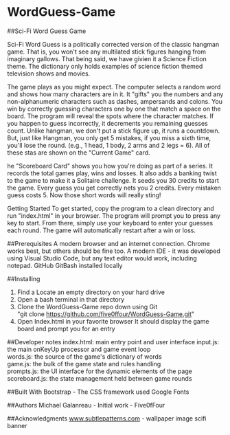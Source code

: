 # WordGuess-Game

##Sci-Fi Word Guess Game

Sci-Fi Word Guess is a politically corrected version of the classic hangman game. That is, you won't see any multilated stick figures hanging from  imaginary gallows.  That being said, we have givien it a Science Fiction theme.  The dictionary only holds examples of science fiction themed television shows and movies.

The game plays as you might expect.  The computer selects a random word and shows how many characters are in it.  It "gifts" you the numbers and any non-alphanumeric characters such as dashes, ampersands and colons.   You win by correctly guessing characters one by one that match a space on the board.  The program will reveal the spots where the character matches.    If you happen to guess incorrectly, it decrements you remaining guesses count.   Unlike hangman,  we don't put a stick figure up,  it  runs a countdown.   But, just like Hangman,  you only get 5 mistakes,  if you miss a sixth time, you'll lose the round.  (e.g., 1 head, 1 body, 2 arms and 2 legs = 6).   All of these stas are shown on the "Current Game" card.

he "Scoreboard Card" shows you how you're doing as part of a series.  It records the total games play, wins and losses.   It also adds a banking twist to the game to make it a Solitaire challenge.   It seeds you 30 credits to start the game.  Every guess you get correctly nets you 2 credits.  Every mistaken guess costs 5.   Now those short words will really sting! 

Getting Started
To get started,  copy the program to a clean directory and run "index.html" in your browser.   The program will prompt you to press any key to start.  From there,  simply use your keyboard to enter your guesses each round.   The game will automatically restart after a win or loss.

##Prerequisites
A modern browser and an internet connection.   Chrome works best, but others should be fine too.
A modern IDE - it was developed using Visual Studio Code, but any text editor would work, including notepad.
GitHub 
GitBash installed locally

##Installing
1.  Find a Locate an empty directory on your hard drive
2.  Open a bash terminal in that directory
3.  Clone the WordGuess-Game repo down using  Git   
         "git clone https://github.com/five0ffour/WordGuess-Game.git"
4.  Open Index.html in your favorite browser
        It should display the game board and prompt you for an entry

##Developer notes
index.html:  main entry point and user interface
input.js:  the main onKeyUp processor and game event loop          
words.js:  the source of the game's dictionary of words        
game.js:   the bulk of the game state and rules handling            
prompts.js: the UI interface for the dynamic elements of the page 
scoreboard.js: the state management held between game rounds       

##Built With
Bootstrap - The CSS framework used
Google Fonts

##Authors
Michael Galanreau - Initial work - Five0fFour

##Acknowledgments
www.subtlepatterns.com  - wallpaper image
scifi banner 